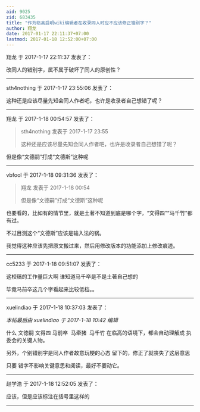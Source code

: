 ```yaml
---
aid: 9025
zid: 683435
title: "作为临高启明wiki编辑者在收录同人时应不应该修正错别字？"
author: 翔龙
date: 2017-01-17 22:11:37+07:00
lastmod: 2017-01-18 12:52:00+07:00
---
```


翔龙 于 2017-1-17 22:11:37 发表了：

改同人的错别字，属不属于破坏了同人的原创性？

---

sth4nothing 于 2017-1-17 23:55:06 发表了：

这种还是应该尽量先知会同人作者吧，也许是收录者自己想错了呢？

---

翔龙 于 2017-1-18 00:54:57 发表了：

> sth4nothing 发表于 2017-1-17 23:55
>
> 这种还是应该尽量先知会同人作者吧，也许是收录者自己想错了呢？

但是像“文德嗣”打成“文德斯”这种呢

---

vbfool 于 2017-1-18 09:31:36 发表了：

> 翔龙 发表于 2017-1-18 00:54
>
> 但是像“文德嗣”打成“文德斯”这种呢

也要看的，比如有的情节里，就是土著不知道到底是哪个字，“文得四”“马千竹”都有过。

不过目测这个“文德斯”应该是输入法的锅。

我觉得这种应该先把原文搬过来，然后用修改版本的功能添加上修改痕迹。

---

cc5233 于 2017-1-18 09:51:07 发表了：

这校稿的工作量巨大啊 谁知道马千卒是不是土著自己想的

毕竟马前卒这几个字看起来比较低档。。

---

xuelindiao 于 2017-1-18 10:37:03 发表了：

_本帖最后由 xuelindiao 于 2017-1-18 10:42 编辑_

什么 文徳嗣 文得四 马前卒&nbsp;&nbsp;马牵猪&nbsp;&nbsp;马千竹 在临高的语境下，都会自动理解成 执委会的关键人物。

另外，个别错别字是同人作者故意玩梗的心态 留下的，修正了就丧失了这层意思

只要 错字不影响关键意思和阅读，最好不要动它。

---

赵学浩 于 2017-1-18 12:52:05 发表了：

应该，但是应该标注在括号里这样的

---
